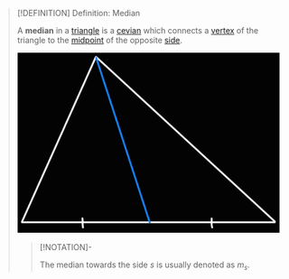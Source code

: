 >[!DEFINITION] Definition: Median
>
>A **median** in a [triangle](../../Triangle.md) is a [cevian](../Cevian.md) which connects a [vertex](../../../Polygon.md) of the triangle to the [midpoint](../../../../../Curves/Line%20Segments/Midpoint.md) of the opposite [side](../../../Polygon.md).
>
>![Median](Resources/Median.jpg)
>
>>[!NOTATION]-
>>
>>The median towards the side $s$ is usually denoted as $m_s$.
>>
>